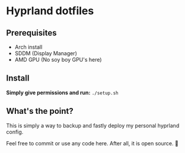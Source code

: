 # Hyprland dotfiles
## Prerequisites
- Arch install
- SDDM (Display Manager)
- AMD GPU (No soy boy GPU's here)

## Install
**Simply give permissions and run:**
```./setup.sh```

## What's the point?
This is simply a way to backup and fastly deploy my personal hyprland config.

Feel free to commit or use any code here. After all, it is open source. :slightly_smiling_face:
